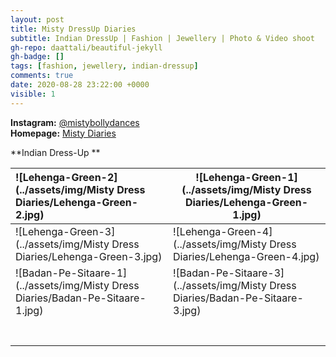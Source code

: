 ```yaml
---
layout: post
title: Misty DressUp Diaries
subtitle: Indian DressUp | Fashion | Jewellery | Photo & Video shoot
gh-repo: daattali/beautiful-jekyll
gh-badge: []
tags: [fashion, jewellery, indian-dressup]
comments: true
date: 2020-08-28 23:22:00 +0000
visible: 1
---
```


**Instagram:** [@mistybollydances](https://www.instagram.com/mistybollydances/)                
**Homepage:** [Misty Diaries](https://tarunpreetkaur.com/)                



**Indian Dress-Up **

| ![Lehenga-Green-2](../assets/img/Misty Dress Diaries/Lehenga-Green-2.jpg) | ![Lehenga-Green-1](../assets/img/Misty Dress Diaries/Lehenga-Green-1.jpg) |
| :----------------------------------------------------------- | ------------------------------------------------------------ |
| ![Lehenga-Green-3](../assets/img/Misty Dress Diaries/Lehenga-Green-3.jpg) | ![Lehenga-Green-4](../assets/img/Misty Dress Diaries/Lehenga-Green-4.jpg) |
| ![Badan-Pe-Sitaare-1](../assets/img/Misty Dress Diaries/Badan-Pe-Sitaare-1.jpg) | ![Badan-Pe-Sitaare-3](../assets/img/Misty Dress Diaries/Badan-Pe-Sitaare-3.jpg) |
|                                                              |                                                              |
|                                                              |                                                              |
|                                                              |                                                              |
|                                                              |                                                              |
|                                                              |                                                              |
|                                                              |                                                              |
|                                                              |                                                              |


